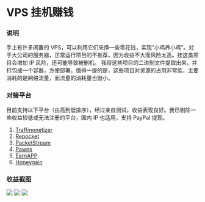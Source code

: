 # VPS 挂机赚钱

### 说明
手上有许多闲置的 VPS，可以利用它们来挣一些零花钱，实现“小鸡养小鸡”。对于大公司的服务器，正常运行项目的不推荐，因为收益不大而风险太高。挂这类项目会增加 IP 风险，还可能导致被删机。
我将这些项目的二进制文件提取出来，并打包成一个容器，方便部署。值得一提的是，这些项目对资源的占用非常低，主要消耗的是网络流量，而流量的消耗量也很小。

### 对接平台
目前支持以下平台（由高到低排序），经过亲自测试，收益表现良好。我已剔除一些收益较低或无法注册的平台，国内 IP 也适用，支持 PayPal 提现。
1. [Traffmonetizer](https://traffmonetizer.com/?aff=1796253)
2. [Repocket](https://tlink.repocket.com/q9ly)
3. [PacketStream](https://packetstream.io/?psr=6pdw)
4. [Pawns](https://pawns.app/?r=9840918)
5. [EarnAPP](https://earnapp.com/i/KLRKznW1)
6. [Honeygain](https://r.honeygain.me/YE898D03EA)

### 收益截图
![](https://g.gtimg.cn/music/photo_new/T053XD01004dqONe3aC9ry.png)
![](https://g.gtimg.cn/music/photo_new/T053XD010016Nzyn3a79ql.png)
![](https://g.gtimg.cn/music/photo_new/T053XD01003NTE9P0F0z9u.png)